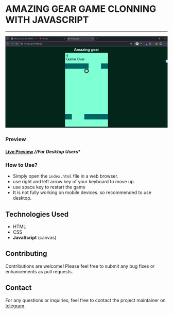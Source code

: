 # AMAZING GEAR GAME CLONNING WITH JAVASCRIPT
---
![Preview image](screenshot.png)

### Preview
#### [Live Preview](https://amazing-gear.netlify.app/) *//For Desktop Users** 


### How to Use?

- Simply open the `index.html` file in a web browser.
- use right and left arrow key of your keyboard to move up.
- use space key to restart the game
- It is not fully working on mobile devices. so recommended to use desktop.


## Technologies Used

- HTML
- CSS
- **JavaScript** (canvas)


## Contributing

Contributions are welcome! Please feel free to submit any bug fixes or enhancements as pull requests.


## Contact

For any questions or inquiries, feel free to contact the project maintainer on [telegram](https://t.me/henaorth).
